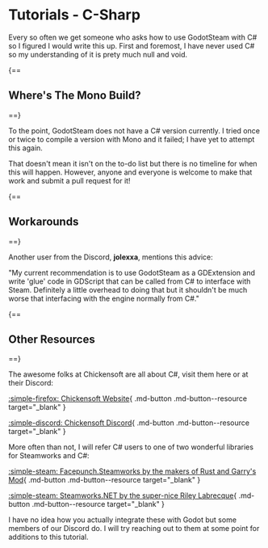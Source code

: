 # Tutorials - C-Sharp

Every so often we get someone who asks how to use GodotSteam with C# so I figured I would write this up. First and foremost, I have never used C# so my understanding of it is prety much null and void.

{==
## Where's The Mono Build?
==}

To the point, GodotSteam does not have a C# version currently. I tried once or twice to compile a version with Mono and it failed; I have yet to attempt this again.

That doesn't mean it isn't on the to-do list but there is no timeline for when this will happen. However, anyone and everyone is welcome to make that work and submit a pull request for it!

{==
## Workarounds
==}

Another user from the Discord, **jolexxa**, mentions this advice:

"My current recommendation is to use GodotSteam as a GDExtension and write 'glue' code in GDScript that can be called from C# to interface with Steam. Definitely a little overhead to doing that but it shouldn't be much worse that interfacing with the engine normally from C#."

{==
## Other Resources
==}

The awesome folks at Chickensoft are all about C#, visit them here or at their Discord:

[:simple-firefox: Chickensoft Website](https://chickensoft.games/){ .md-button .md-button--resource target="\_blank" }

[:simple-discord: Chickensoft Discord](https://discord.gg/MjA6HUzzAE){ .md-button .md-button--resource target="\_blank" }

More often than not, I will refer C# users to one of two wonderful libraries for Steamworks and C#:

[:simple-steam: Facepunch.Steamworks by the makers of Rust and Garry's Mod](https://wiki.facepunch.com/steamworks){ .md-button .md-button--resource target="\_blank" }

[:simple-steam: Steamworks.NET by the super-nice Riley Labrecque](https://steamworks.github.io){ .md-button .md-button--resource target="\_blank" }

I have no idea how you actually integrate these with Godot but some members of our Discord do. I will try reaching out to them at some point for additions to this tutorial.
